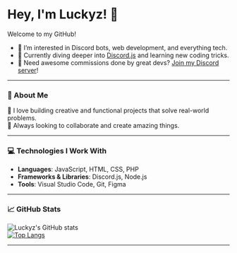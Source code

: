 # Hey, I'm Luckyz! 👋  

Welcome to my GitHub!  

- 👀 I’m interested in Discord bots, web development, and everything tech.  
- 🌱 Currently diving deeper into [Discord.js](https://discord.js.org/) and learning new coding tricks.  
- 🎨 Need awesome commissions done by great devs? [Join my Discord server](https://discord.gg/)!  

---

### 🌟 About Me  
🔧 I love building creative and functional projects that solve real-world problems.  
🚀 Always looking to collaborate and create amazing things.  

---

### 💻 Technologies I Work With  
- **Languages**: JavaScript, HTML, CSS, PHP  
- **Frameworks & Libraries**: Discord.js, Node.js  
- **Tools**: Visual Studio Code, Git, Figma  

---

### 📈 GitHub Stats  
![Luckyz's GitHub stats](https://github-readme-stats.vercel.app/api?username=luckyz-z&show_icons=true&theme=radical)  
[![Top Langs](https://github-readme-stats.vercel.app/api/top-langs/?username=luckyz-z&layout=compact&theme=radical)](https://github.com/anuraghazra/github-readme-stats)  

---



